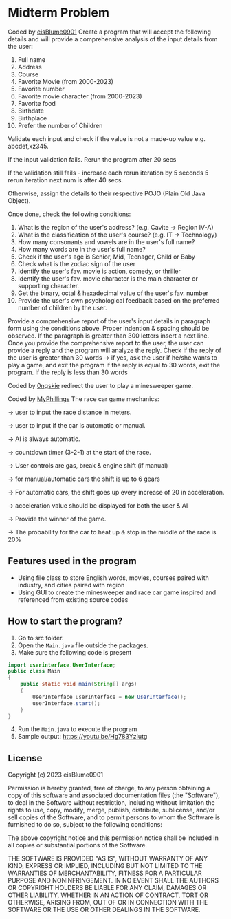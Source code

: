 # Midterm Problem
Coded by [eisBlume0901](https://github.com/eisBlume0901) 
Create a program that will accept the following details and will
provide a comprehensive analysis of the input details from the user:

1. Full name
2. Address
3. Course
4. Favorite Movie (from 2000-2023)
5. Favorite number
6. Favorite movie character (from 2000-2023)
7. Favorite food
8. Birthdate
9. Birthplace
10. Prefer the number of Children

Validate each input and check if the value is not a made-up value e.g. abcdef,xz345.

If the input validation fails. Rerun the program after 20 secs

If the validation still fails - increase each rerun iteration by 5 seconds
5 rerun iteration next num is after 40 secs.

Otherwise, assign the details to their respective POJO (Plain Old Java Object).

Once done, check the following conditions:
1. What is the region of the user's address? (e.g. Cavite -> Region IV-A)
2. What is the classification of the user's course? (e.g. IT -> Technology)
3. How many consonants and vowels are in the user's full name?
4. How many words are in the user's full name?
5. Check if the user's age is Senior, Mid, Teenager, Child or Baby
6. Check what is the zodiac sign of the user
7. Identify the user's fav. movie is action, comedy, or thriller
8. Identify the user's fav. movie character is the main character or supporting character.
9. Get the binary, octal & hexadecimal value of the user's  fav. number
10. Provide the user's own psychological feedback based on the preferred number of children by the user.

Provide a comprehensive report of the user's input details in paragraph form using
the conditions above. Proper indention & spacing should be observed. If the paragraph is
greater than 300 letters insert a next line. Once you provide the comprehensive report
to the user, the user can provide a reply and the program will analyze the reply. Check if the
reply of the user is greater than 30 words -> if yes, ask the user if he/she wants to play a game,
and exit the program if the reply is equal to 30 words, exit the program. If the reply is less than 30 words

Coded by [0ngskie](https://github.com/0ngskie)
redirect the user to play a minesweeper game.

Coded by [MyPhillings](https://github.com/MyPhilings)
The race car game mechanics:

-> user to input the race distance in meters.

-> user to input if the car is automatic or manual.

-> AI is always automatic.

-> countdown timer (3-2-1) at the start of the race.

-> User controls are gas, break & engine shift (if manual)

-> for manual/automatic cars the shift is up to 6 gears

-> For automatic cars, the shift goes up every increase of 20 in acceleration.

-> acceleration value should be displayed for both the user & AI

-> Provide the winner of the game.

-> The probability for the car to heat up & stop in the middle of the race is 20%

## Features used in the program
* Using file class to store English words, movies, courses paired with industry, and cities paired with region
* Using GUI to create the minesweeper and race car game inspired and referenced from existing source codes

## How to start the program?
1. Go to src folder.
2. Open the `Main.java` file outside the packages.
3. Make sure the following code is present
```java
import userinterface.UserInterface;
public class Main
{
    public static void main(String[] args)
    {
        UserInterface userInterface = new UserInterface();
        userInterface.start();
    }
}
```
4. Run the `Main.java` to execute the program
5. Sample output: https://youtu.be/Hg783YzIutg

## License
Copyright (c) 2023 eisBlume0901

Permission is hereby granted, free of charge, to any person obtaining a copy
of this software and associated documentation files (the "Software"), to deal
in the Software without restriction, including without limitation the rights
to use, copy, modify, merge, publish, distribute, sublicense, and/or sell
copies of the Software, and to permit persons to whom the Software is
furnished to do so, subject to the following conditions:

The above copyright notice and this permission notice shall be included in all
copies or substantial portions of the Software.

THE SOFTWARE IS PROVIDED "AS IS", WITHOUT WARRANTY OF ANY KIND,
EXPRESS OR IMPLIED, INCLUDING BUT NOT LIMITED TO THE WARRANTIES OF
MERCHANTABILITY, FITNESS FOR A PARTICULAR PURPOSE AND NONINFRINGEMENT.
IN NO EVENT SHALL THE AUTHORS OR COPYRIGHT HOLDERS BE LIABLE FOR ANY CLAIM,
DAMAGES OR OTHER LIABILITY, WHETHER IN AN ACTION OF CONTRACT, TORT OR
OTHERWISE, ARISING FROM, OUT OF OR IN CONNECTION WITH THE SOFTWARE OR THE USE
OR OTHER DEALINGS IN THE SOFTWARE.
